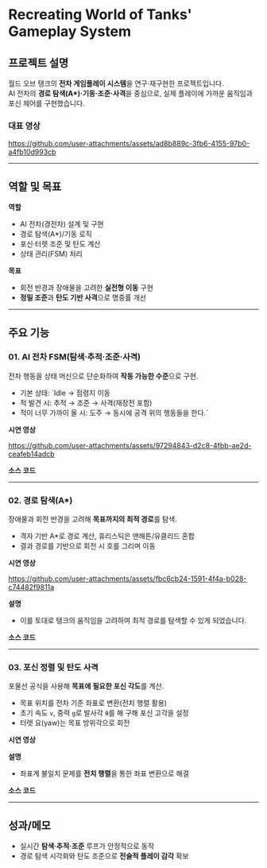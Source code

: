 # Recreating World of Tanks' Gameplay System

## 프로젝트 설명
월드 오브 탱크의 **전차 게임플레이 시스템**을 연구·재구현한 프로젝트입니다.  
AI 전차의 **경로 탐색(A\*)·기동·조준·사격**을 중심으로, 실제 플레이에 가까운 움직임과 포신 제어를 구현했습니다.

### 대표 영상
<!-- GitHub user-attachments 링크 + YouTube 링크 추가 -->

https://github.com/user-attachments/assets/ad8b889c-3fb6-4155-97b0-a4fb10d993cb

---

## 역할 및 목표

**역할**
- AI 전차(경전차) 설계 및 구현
- 경로 탐색(A\*)/기동 로직
- 포신·터렛 조준 및 탄도 계산
- 상태 관리(FSM) 처리

**목표**
- 회전 반경과 장애물을 고려한 **실전형 이동** 구현
- **정밀 조준**과 **탄도 기반 사격**으로 명중률 개선

---

## 주요 기능

### 01. AI 전차 FSM(탐색·추적·조준·사격)
전차 행동을 상태 머신으로 단순화하여 **작동 가능한 수준**으로 구현.
- 기본 상태: `Idle → 점령지 이동
- 적 발견 시: 추적 → 조준 → 사격(재장전 포함)
- 적이 너무 가까이 올 시: 도주 → 동시에 공격
위의 행동들을 한다.`

**시연 영상**



https://github.com/user-attachments/assets/97294843-d2c8-4fbb-ae2d-ceafeb14adcb



**소스 코드**  

---

### 02. 경로 탐색(A\*)
장애물과 회전 반경을 고려해 **목표까지의 최적 경로**를 탐색.
- 격자 기반 A\*로 경로 계산, 휴리스틱은 맨해튼/유클리드 혼합
- 결과 경로를 기반으로 회전 시 호를 그리며 이동

**시연 영상**



https://github.com/user-attachments/assets/fbc6cb24-1591-4f4a-b028-c74482f9811a



**설명**
- 이를 토대로 탱크의 움직임을 고려하여 최적 경로를 탐색할 수 있게 되었습니다.

**소스 코드**  

---

### 03. 포신 정렬 및 탄도 사격
포물선 공식을 사용해 **목표에 필요한 포신 각도**를 계산.
- 목표 위치를 전차 기준 좌표로 변환(전치 행렬 활용)  
- 초기 속도 `v`, 중력 `g`로 발사각 `θ`를 해 구해 포신 고각을 설정  
- 터렛 요(yaw)는 목표 방위각으로 회전

**시연 영상**  

**설명**
- 좌표계 불일치 문제를 **전치 행렬**을 통한 좌표 변환으로 해결

**소스 코드**  

---

## 성과/메모
- 실시간 **탐색·추적·조준** 루프가 안정적으로 동작
- 경로 탐색 시각화와 탄도 조준으로 **전술적 플레이 감각** 확보
